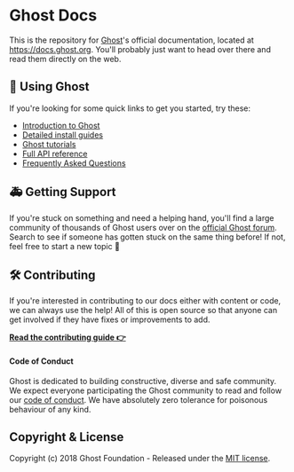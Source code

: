 # Ghost Docs

This is the repository for [Ghost](https://github.com/tryghost/ghost)'s official documentation, located at https://docs.ghost.org. You'll probably just want to head over there and read them directly on the web.


## 👻 Using Ghost

If you're looking for some quick links to get you started, try these:

- [Introduction to Ghost](https://docs.ghost.org/concepts/)
- [Detailed install guides](https://docs.ghost.org/setup/)
- [Ghost tutorials](https://docs.ghost.org/tutorials/)
- [Full API reference](https://docs.ghost.org/api/)
- [Frequently Asked Questions](https://docs.ghost.org/faq/)


## 🚑 Getting Support

If you're stuck on something and need a helping hand, you'll find a large community of thousands of Ghost users over on the [official Ghost forum](https://forum.ghost.org). Search to see if someone has gotten stuck on the same thing before! If not, feel free to start a new topic 🤗


## 🛠 Contributing

If you're interested in contributing to our docs either with content or code, we can always use the help! All of this is open source so that anyone can get involved if they have fixes or improvements to add.

**[Read the contributing guide 👉](https://github.com/TryGhost/docs/blob/master/.github/CONTRIBUTING.md)**


#### Code of Conduct

Ghost is dedicated to building constructive, diverse and safe community. We expect everyone participating the Ghost community to read and follow our [code of conduct](https://ghost.org/conduct/). We have absolutely zero tolerance for poisonous behaviour of any kind.


## Copyright & License

Copyright (c) 2018 Ghost Foundation - Released under the [MIT license](LICENSE).
